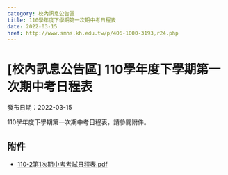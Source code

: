 ```yaml
---
category: 校內訊息公告區
title: 110學年度下學期第一次期中考日程表
date: 2022-03-15
href: http://www.smhs.kh.edu.tw/p/406-1000-3193,r24.php
---
```


# [校內訊息公告區] 110學年度下學期第一次期中考日程表

發布日期：2022-03-15

110學年度下學期第一次期中考日程表，請參閱附件。

## 附件

- [110-2第1次期中考考試日程表.pdf](https://www.smhs.kh.edu.tw/var/file/0/1000/attach/89/pta_2962_9386285_26828.pdf)
